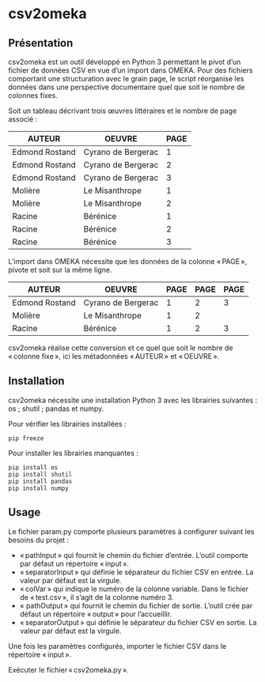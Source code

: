 # csv2omeka

## Présentation

csv2omeka est un outil développé en Python 3 permettant le pivot d’un fichier de données CSV en vue d’un import dans OMEKA. Pour des fichiers comportant une structuration avec le grain page, le script réorganise les données dans une perspective documentaire quel que soit le nombre de colonnes fixes.

Soit un tableau décrivant trois œuvres littéraires et le nombre de page associé :

| AUTEUR         | OEUVRE             | PAGE |
|----------------|--------------------|------|
| Edmond Rostand | Cyrano de Bergerac | 1    |
| Edmond Rostand | Cyrano de Bergerac | 2    |
| Edmond Rostand | Cyrano de Bergerac | 3    |
| Molière        | Le Misanthrope     | 1    |
| Molière        | Le Misanthrope     | 2    |
| Racine         | Bérénice           | 1    |
| Racine         | Bérénice           | 2    |
| Racine         | Bérénice           | 3    |

L’import dans OMEKA nécessite que les données de la colonne « PAGE », pivote et soit sur la même ligne.

| AUTEUR         | OEUVRE             | PAGE | PAGE | PAGE |
|----------------|--------------------|------|------|------|
| Edmond Rostand | Cyrano de Bergerac | 1 | 2 | 3 |
| Molière        | Le Misanthrope     | 1 | 2 |   |
| Racine         | Bérénice           | 1 | 2 | 3 |

csv2omeka réalise cette conversion et ce quel que soit le nombre de « colonne fixe », ici les métadonnées « AUTEUR » et « OEUVRE ».

## Installation

csv2omeka nécessite une installation Python 3 avec les librairies suivantes : os ; shutil ; pandas et numpy.

Pour vérifier les librairies installées :
    
    pip freeze

Pour installer les librairies manquantes :

    pip install os
    pip install shutil
    pip install pandas
    pip install numpy

## Usage

Le fichier param.py comporte plusieurs paramètres à configurer suivant les besoins du projet :

* « pathInput » qui fournit le chemin du fichier d’entrée. L’outil comporte par défaut un répertoire « input ».
* « separatorInput » qui définie le séparateur du fichier CSV en entrée. La valeur par défaut est la virgule.
* « colVar » qui indique le numéro de la colonne variable. Dans le fichier de « test.csv », il s’agit de la colonne numéro 3.
* « pathOutput » qui fournit le chemin du fichier de sortie. L’outil crée par défaut un répertoire « output » pour l’accueillir.
* « separatorOutput » qui définie le séparateur du fichier CSV en sortie. La valeur par défaut est la virgule.

Une fois les paramètres configurés, importer le fichier CSV dans le répertoire « input ».

Exécuter le fichier « csv2omeka.py ».
